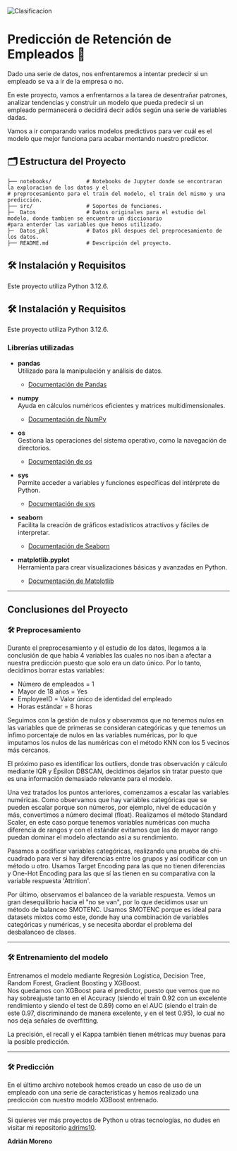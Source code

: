 ![Clasificacion](https://github.com/user-attachments/assets/316d013a-7709-4531-907a-70d3bded555a)


# Predicción de Retención de Empleados 🏢

Dado una serie de datos, nos enfrentaremos a intentar predecir si un empleado se va a ir de la empresa o no.

En este proyecto, vamos a enfrentarnos a la tarea de desentrañar patrones, analizar tendencias y construir un modelo que pueda predecir si un empleado permanecerá o decidirá decir adiós según una serie de variables dadas.

Vamos a ir comparando varios modelos predictivos para ver cuál es el modelo que mejor funciona para acabar montando nuestro predictor.


## 🗂️ Estructura del Proyecto

    ├── notebooks/           # Notebooks de Jupyter donde se encontraran la exploracion de los datos y el                                            # preprocesamiento para el train del modelo, el train del mismo y una predicción.
    ├── src/                 # Soportes de funciones.
    ├─  Datos                # Datos originales para el estudio del modelo, donde tambien se encuentra un diccionario                                #para enterder las variables que hemos utilizado.
    ├─  Datos_pkl            # Datos pkl despues del preprocesamiento de los datos.
    ├── README.md            # Descripción del proyecto.


## 🛠️ Instalación y Requisitos  
Este proyecto utiliza Python 3.12.6.


## 🛠️ Instalación y Requisitos  
Este proyecto utiliza Python 3.12.6.

### **Librerías utilizadas**  
- **pandas**  
  Utilizado para la manipulación y análisis de datos.  
  - [Documentación de Pandas](https://pandas.pydata.org/pandas-docs/stable/)  

- **numpy**  
  Ayuda en cálculos numéricos eficientes y matrices multidimensionales.  
  - [Documentación de NumPy](https://numpy.org/doc/)  

- **os**  
  Gestiona las operaciones del sistema operativo, como la navegación de directorios.  
  - [Documentación de os](https://docs.python.org/3/library/os.html)  

- **sys**  
  Permite acceder a variables y funciones específicas del intérprete de Python.  
  - [Documentación de sys](https://docs.python.org/3/library/sys.html)  

- **seaborn**  
  Facilita la creación de gráficos estadísticos atractivos y fáciles de interpretar.  
  - [Documentación de Seaborn](https://seaborn.pydata.org/)  

- **matplotlib.pyplot**  
  Herramienta para crear visualizaciones básicas y avanzadas en Python.  
  - [Documentación de Matplotlib](https://matplotlib.org/stable/contents.html)

---

## Conclusiones del Proyecto

### 🛠️ Preprocesamiento

Durante el preprocesamiento y el estudio de los datos, llegamos a la conclusión de que había 4 variables las cuales no nos iban a afectar a nuestra predicción puesto que solo era un dato único. Por lo tanto, decidimos borrar estas variables:  
- Número de empleados = 1  
- Mayor de 18 años = Yes  
- EmployeeID = Valor único de identidad del empleado  
- Horas estándar = 8 horas  

Seguimos con la gestión de nulos y observamos que no tenemos nulos en las variables que de primeras se consideran categóricas y que tenemos un ínfimo porcentaje de nulos en las variables numéricas, por lo que imputamos los nulos de las numéricas con el método KNN con los 5 vecinos más cercanos.

El próximo paso es identificar los outliers, donde tras observación y cálculo mediante IQR y Épsilon DBSCAN, decidimos dejarlos sin tratar puesto que es una información demasiado relevante para el modelo.

Una vez tratados los puntos anteriores, comenzamos a escalar las variables numéricas. Como observamos que hay variables categóricas que se pueden escalar porque son números, por ejemplo, nivel de educación y más, convertimos a número decimal (float). Realizamos el método Standard Scaler, en este caso porque tenemos variables numéricas con mucha diferencia de rangos y con el estándar evitamos que las de mayor rango puedan dominar el modelo afectando así a su rendimiento.

Pasamos a codificar variables categóricas, realizando una prueba de chi-cuadrado para ver si hay diferencias entre los grupos y así codificar con un método u otro. Usamos Target Encoding para las que no tienen diferencias y One-Hot Encoding para las que sí las tienen en su comparativa con la variable respuesta 'Attrition'.

Por último, observamos el balanceo de la variable respuesta. Vemos un gran desequilibrio hacia el "no se van", por lo que decidimos usar un método de balanceo SMOTENC. Usamos SMOTENC porque es ideal para datasets mixtos como este, donde hay una combinación de variables categóricas y numéricas, y se necesita abordar el problema del desbalanceo de clases.

---

### 🛠️ Entrenamiento del modelo

Entrenamos el modelo mediante Regresión Logística, Decision Tree, Random Forest, Gradient Boosting y XGBoost.  
Nos quedamos con XGBoost para el predictor, puesto que vemos que no hay sobreajuste tanto en el Accuracy (siendo el train 0.92 con un excelente rendimiento y siendo el test de 0.89) como en el AUC (siendo el train de este 0.97, discriminando de manera excelente, y en el test 0.95), lo cual no nos deja señales de overfitting.  

La precisión, el recall y el Kappa también tienen métricas muy buenas para la posible predicción.

---

### 🛠️ Predicción

En el último archivo notebook hemos creado un caso de uso de un empleado con una serie de características y hemos realizado una predicción con nuestro modelo XGBoost entrenado.

---

Si quieres ver más proyectos de Python u otras tecnologías, no dudes en visitar mi repositorio [adrims10](https://github.com/adrims10).


**Adrián Moreno**












